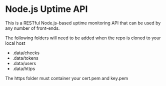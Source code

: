 # Node.js Uptime API

This is a RESTful Node.js-based uptime monitoring API that can be used by any number of front-ends.

The following folders will need to be added when the repo is cloned to your local host

* .data/checks
* .data/tokens
* .data/users
* .data/https

The https folder must container your cert.pem and key.pem
